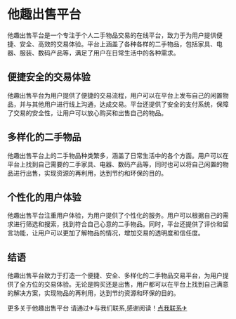 # 他趣出售平台

他趣出售平台是一个专注于个人二手物品交易的在线平台，致力于为用户提供便捷、安全、高效的交易体验。平台上涵盖了各种各样的二手物品，包括家具、电器、服装、数码产品等，满足了用户在日常生活中的各种需求。

## 便捷安全的交易体验

他趣出售平台为用户提供了便捷的交易流程，用户可以在平台上发布自己的闲置物品，并与其他用户进行线上沟通，达成交易。平台还提供了安全的支付系统，保障了交易的安全性，让用户可以放心购买和出售自己的物品。

## 多样化的二手物品

他趣出售平台上的二手物品种类繁多，涵盖了日常生活中的各个方面。用户可以在平台上找到自己需要的二手家具、电器、数码产品等，同时也可以将自己闲置的物品进行出售，实现资源的再利用，达到节约和环保的目的。

## 个性化的用户体验

他趣出售平台注重用户体验，为用户提供了个性化的服务。用户可以根据自己的需求进行筛选和搜索，找到符合自己心意的二手物品。同时，平台还提供了评价和留言功能，让用户可以更加了解物品的情况，增加交易的透明度和信任度。

## 结语

他趣出售平台致力于打造一个便捷、安全、多样化的二手物品交易平台，为用户提供了全方位的交易体验。无论是购买还是出售，用户都可以在平台上找到自己满意的解决方案，实现物品的再利用，达到节约资源和环保的目的。

更多关于他趣出售平台 请通过✈与我们联系,感谢阅读！[点我联系✈](https://us.k02.cc)